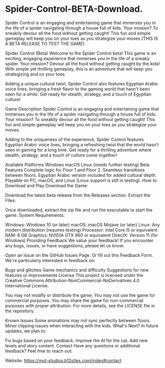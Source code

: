 # Spider-Control-BETA-Download.
Spider Control is an engaging and entertaining game that immerses you in the life of a spider navigating through a house full of kids. Your mission? To sneakily devour all the food without getting caught! This fun and simple gameplay will keep you on your toes as you strategize your moves.(THIS IS A BETA RELEASE TO TEST THE GAME)

Spider Control (Beta)
Welcome to the Spider Control beta! This game is an exciting, engaging experience that immerses you in the life of a sneaky spider. Your mission? Devour all the food without getting caught by the kids! With simple yet thrilling gameplay, this is an adventure that will keep you strategizing and on your toes.

Adding a unique cultural twist, Spider Control also features Egyptian Arabic voice lines, bringing a fresh flavor to the gaming world that hasn't been seen for a while. Get ready for stealth, strategy, and a touch of Egyptian culture!

Game Description
Spider Control is an engaging and entertaining game that immerses you in the life of a spider navigating through a house full of kids. Your mission? To sneakily devour all the food without getting caught! This fun and simple gameplay will keep you on your toes as you strategize your moves.

Adding to the uniqueness of the experience, Spider Control features Egyptian Arabic voice lines, bringing a refreshing twist that the world hasn’t seen in gaming for a long time. Get ready for a thrilling adventure where stealth, strategy, and a touch of culture come together!

Available Platforms
Windows
macOS
Linux (needs further testing)
Beta Features
Complete logic for Floor 1 and Floor 2.
Seamless transitions between floors.
Egyptian Arabic version included for added cultural depth.
Playable on PC, macOS, and Linux (Linux support is still in testing).
How to Download and Play
Download the Game:

Download the latest beta release from the Releases section.
Extract the Files:

Once downloaded, extract the zip file and run the executable to start the game.
System Requirements:

Windows: Windows 10 (or later)
macOS: macOS Mojave (or later)
Linux: Any modern distribution (requires testing)
Processor: Intel Core i5 or equivalent
RAM: 8 GB
Graphics: NVIDIA GTX 960 or equivalent
DirectX: Version 11 (for Windows)
Providing Feedback
We value your feedback! If you encounter any bugs, issues, or have suggestions, please let us know:

Open an Issue on the GitHub Issues Page.
Or fill out this Feedback Form.
We're particularly interested in feedback on:

Bugs and glitches
Game mechanics and difficulty
Suggestions for new features or improvements
License
This project is licensed under the Creative Commons Attribution-NonCommercial-NoDerivatives 4.0 International License.

You may not modify or distribute the game.
You may not use the game for commercial purposes.
You may share the game for non-commercial purposes with proper attribution.
For more details, see the LICENSE file in the repository.

Known Issues
Some animations may not sync perfectly between floors.
Minor clipping issues when interacting with the kids.
What's Next?
In future updates, we plan to:

Fix bugs based on your feedback.
Improve the AI for the cat.
Add new levels and story content.
Contact
Have any questions or additional feedback? Feel free to reach out:

Website: https://mut-studios.b12sites.com/index#contact 


